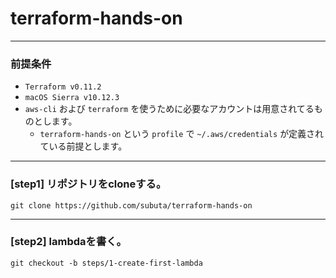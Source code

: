 # terraform-hands-on

---

### 前提条件

- `Terraform v0.11.2`
- `macOS Sierra v10.12.3`
- `aws-cli` および `terraform` を使うために必要なアカウントは用意されてるものとします。
  - `terraform-hands-on` という `profile` で `~/.aws/credentials` が定義されている前提とします。

---

### [step1] リポジトリをcloneする。

```
git clone https://github.com/subuta/terraform-hands-on
```

---

### [step2] lambdaを書く。

```
git checkout -b steps/1-create-first-lambda
```